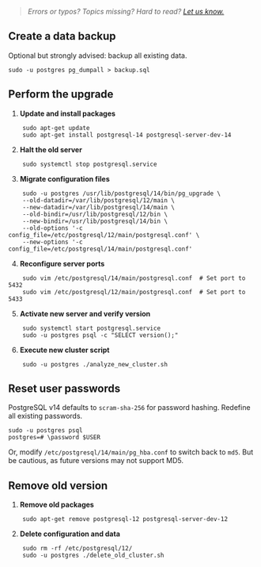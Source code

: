 > *Errors or typos? Topics missing? Hard to read? <a href="https://docs.google.com/forms/d/e/1FAIpQLScIt3ffetkaKW3gDv6FDk7CfUTNYP_HGmqQotSTtj2htKkVBw/viewform?usp=pp_url&entry.1739714854=https://maas.io/docs/upgrading-postgresql-12-to-version-14" target = "_blank">Let us know.</a>*

## Create a data backup

Optional but strongly advised: backup all existing data.

```nohighlight
sudo -u postgres pg_dumpall > backup.sql
```

## Perform the upgrade

1. **Update and install packages**

```nohighlight
    sudo apt-get update
    sudo apt-get install postgresql-14 postgresql-server-dev-14
```
  
2. **Halt the old server**

```nohighlight
    sudo systemctl stop postgresql.service
```
  
3. **Migrate configuration files**

```nohighlight
    sudo -u postgres /usr/lib/postgresql/14/bin/pg_upgrade \
    --old-datadir=/var/lib/postgresql/12/main \
    --new-datadir=/var/lib/postgresql/14/main \
    --old-bindir=/usr/lib/postgresql/12/bin \
    --new-bindir=/usr/lib/postgresql/14/bin \
    --old-options '-c config_file=/etc/postgresql/12/main/postgresql.conf' \
    --new-options '-c config_file=/etc/postgresql/14/main/postgresql.conf'
```
  
4. **Reconfigure server ports**

```nohighlight
    sudo vim /etc/postgresql/14/main/postgresql.conf  # Set port to 5432
    sudo vim /etc/postgresql/12/main/postgresql.conf  # Set port to 5433
```
  
5. **Activate new server and verify version**

```nohighlight
    sudo systemctl start postgresql.service
    sudo -u postgres psql -c "SELECT version();"
```

6. **Execute new cluster script**

```nohighlight
    sudo -u postgres ./analyze_new_cluster.sh
```

## Reset user passwords

PostgreSQL v14 defaults to `scram-sha-256` for password hashing. Redefine all existing passwords.

```nohighlight
sudo -u postgres psql
postgres=# \password $USER
```

Or, modify `/etc/postgresql/14/main/pg_hba.conf` to switch back to `md5`. But be cautious, as future versions may not support MD5.

## Remove old version

1. **Remove old packages**

```nohighlight
    sudo apt-get remove postgresql-12 postgresql-server-dev-12
```

2. **Delete configuration and data**

```nohighlight
    sudo rm -rf /etc/postgresql/12/
    sudo -u postgres ./delete_old_cluster.sh
```

